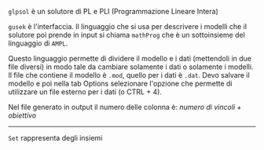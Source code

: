 `glpsol` è un solutore di PL e PLI (Programmazione Lineare Intera)

`gusek` è l'interfaccia. Il linguaggio che si usa per descrivere i modelli che il solutore poi prende in input si chiama `mathProg` che è un sottoinsieme del linguaggio di `AMPL`.

 Questo linguaggio permette di dividere il modello e i dati (mettendoli in due file diversi) in modo tale da cambiare solamente i dati o solamente i modelli.
 Il file che contiene il modello è `.mod`, quello per i dati è `.dat`. Devo salvare il modello e poi nella tab Options selezionare l'opzione che permette di utilizzare un file esterno per i dati (o CTRL + 4).

Nel file generato in output il numero delle colonna è: *numero di vincoli + obiettivo*  

___

`Set` rappresenta degli insiemi
